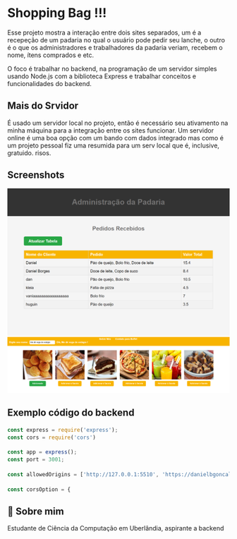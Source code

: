
# Shopping Bag !!!

Esse projeto mostra a interação entre dois sites separados, um é a recepeção de um padaria no qual o usuário pode pedir seu lanche, o outro é o que os administradores e trabalhadores da padaria veriam, recebem o nome, ítens comprados e etc.

O foco é trabalhar no backend, na programação de um servidor simples usando Node.js com a biblioteca Express e trabalhar conceitos e funcionalidades do backend.

## Mais do Srvidor
É usado um servidor local no projeto, então é necessário seu ativamento na minha máquina para a integração entre os sites funcionar. Um servidor online é uma boa opção com um bando com dados integrado mas como é um projeto pessoal fiz uma resumida para um serv local que é, inclusive, gratuido. risos.

## Screenshots

![App Screenshot](Assets/Screenshot1.png)
![App Screenshot](Assets/Screenshot2.png)



## Exemplo código do backend

```javascript
const express = require('express'); 
const cors = require('cors')

const app = express();              
const port = 3001;

const allowedOrigins = ['http://127.0.0.1:5510', 'https://danielbgoncalves.github.io'];

const corsOption = {
```


## 🚀 Sobre mim
Estudante de Ciência da Computação em Uberlândia, aspirante a backend 

